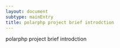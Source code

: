 ```yaml
---
layout: document
subtype: mainEntry
title: polarphp project brief introdction
---
```

polarphp project brief introdction